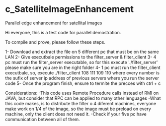 # c_SatelliteImageEnhancement
Parallel edge enhancement for satellital images

Hi everyone, this is a test code for parallel demostration.

To compile and prove, please follow these steps.

1- Download and extract the file on 5 different pc that must be on the same LAN
2- Give executbale permissions to the filter_server & filter_client
3- 4 pc must run the filter_server executable, so for this execute './filter_server' please make sure you are in the right folder
4- 1 pc must run the filter_client executbale, so, execute ./filter_client 108 111 109 110 where every number is the sufix of server ip address of previous servers where you run the server code
5- Once the program finish, ensure to termite the precces with ctrl + c

Considerations:
-This code uses Remote Procedure calls instead of RMI on JAVA, but consider that RPC can be applied to many other lenguages
-What this code makes, is to distribute the filter o 4 diferent machines, everyone make work on 1/4 of the image, so the image must be preload on every machine, only the client does not need it.
-Check if your five pc have communication between all of them.



